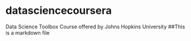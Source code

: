 datasciencecoursera
===================

Data Science Toolbox Course offered by Johns Hopkins University
##This is a markdown file
